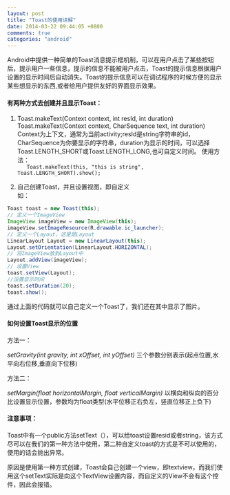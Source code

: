 ```yaml
---
layout: post
title: "Toast的使用详解"
date: 2014-03-22 09:44:05 +0800
comments: true
categories: "android"
---
```



Android中提供一种简单的Toast消息提示框机制，可以在用户点击了某些按钮后，提示用户一些信息，提示的信息不能被用户点击，Toast的提示信息根据用户设置的显示时间后自动消失。Toast的提示信息可以在调试程序的时候方便的显示某些想显示的东西,或者给用户提供友好的界面显示效果。

#### 有两种方式去创建并且显示Toast：
<!--more-->

1. Toast.makeText(Context context, int resId, int duration)				
	Toast.makeText(Context context, CharSequence text, int duration) 	
Context为上下文，通常为当前activity;resId是string字符串的id，CharSequence为你要显示的字符串，duration为显示的时间，可以选择Toast.LENGTH_SHORT或Toast.LENGTH_LONG,也可自定义时间。
	使用方法：		    
`	Toast.makeText(this, "this is string", Toast.LENGTH_SHORT).show();`

2. 自己创建Toast，并且设置视图，即自定义			
如：
		
```java	
Toast toast = new Toast(this);		
// 定义一个ImageView		
ImageView imageView = new ImageView(this);		
imageView.setImageResource(R.drawable.ic_launcher);		
// 定义一个Layout，这里是Layout		
LinearLayout Layout = new LinearLayout(this);		
Layout.setOrientation(LinearLayout.HORIZONTAL);		
// 将ImageView放到Layout中		
Layout.addView(imageView);		
// 设置View		
toast.setView(Layout);		
//设置显示时间		
toast.setDuration(20);		
toast.show();		
```

通过上面的代码就可以自己定义一个Toast了，我们还在其中显示了图片。

#### 如何设置Toast显示的位置

方法一：

*setGravity(int gravity, int xOffset, int yOffset)* 三个参数分别表示(起点位置,水平向右位移,垂直向下位移)

 方法二：

*setMargin(float horizontalMargin, float verticalMargin)*
 以横向和纵向的百分比设置显示位置，参数均为float类型(水平位移正右负左，竖直位移正上负下)

#### 注意事项：		
Toast中有一个public方法setText（），可以给toast设置resid或者string，该方式尽可以在我们的第一种方法中使用，第二种自定义toast的方式是不可以使用的，使用的话会抛出异常。

原因是使用第一种方式创建，Toast会自己创建一个view，即textview，而我们使用这个setText实际是向这个TextView设置内容，而自定义的View不会有这个控件，因此会报错。

